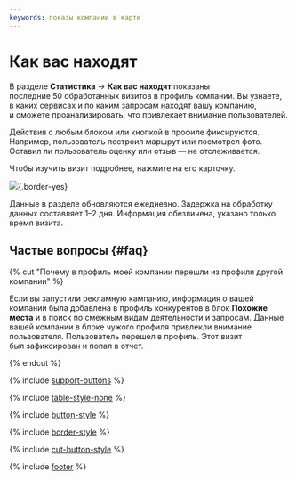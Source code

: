 ```yaml
---
keywords: показы компании в карте
---
```


# Как вас находят

В разделе **Статистика**&nbsp;→ **Как вас находят** показаны последние 50 обработанных визитов в профиль компании. Вы узнаете, в каких сервисах и по каким запросам находят вашу компанию, и сможете проанализировать, что привлекает внимание пользователей.

Действия с любым блоком или кнопкой в профиле фиксируются. Например, пользователь построил маршрут или посмотрел фото. Оставил ли пользователь оценку или отзыв — не отслеживается.

Чтобы изучить визит подробнее, нажмите на его карточку.

![](../_assets/visits.png){.border-yes}

Данные в разделе обновляются ежедневно. Задержка на обработку данных составляет 1–2 дня. Информация обезличена, указано только время визита.


## Частые вопросы {#faq}


{% cut "Почему в профиль моей компании перешли из профиля другой компании" %}

Если вы запустили рекламную кампанию, информация о вашей компании была добавлена в профиль конкурентов в блок **Похожие места** и в поиск по смежным видам деятельности и запросам. Данные вашей компании в блоке чужого профиля привлекли внимание пользователя. Пользователь перешел в профиль. Этот визит был зафиксирован и попал в отчет.

{% endcut %}


{% include [support-buttons](../_includes/support-buttons-table.md) %}

{% include [table-style-none](../_includes/table-style-none.md) %}

{% include [button-style](../_includes/yellow-button-styles.md) %}

{% include [border-style](../_includes/border-style.md) %}

{% include [cut-button-style](../_includes/cut-button-style.md) %}

{% include [footer](../_includes/footer.md) %}
